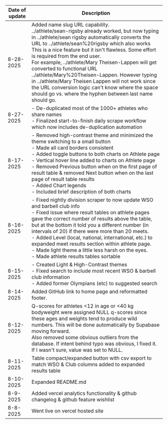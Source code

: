 | Date of update | Description |
| -------------- | ----------- |
| 8-28-2025      | Added name slug URL capability. <br> ../athlete/sean-rigsby already worked, but now typing in ../athlete/sean rigsby automatically converts the URL to ../athlete/sean%20rigsby which also works <br> This is a nice feature but it isn't flawless. Some effort is required from the end user. <br> For example, ../athlete/Mary Theisen-Lappen will get converted to functional URL ../athlete/Mary%20Theisen-Lappen. However typing in ../athlete/Mary Theisen Lappen will not work since the URL conversion logic can't know where the space should go vs. where the hyphen between last name should go. 
| 8-27-2025      | - De-duplicated most of the 1000+ athletes who share names <br> - Finalized start-to-finish daily scrape workflow which now includes de-duplication automation |
| 8-17-2025      | - Removed high-contrast theme and minimized the theme switching to a small button <br> - Made all card borders consistent <br> - Added toggle buttons to both charts on Athlete page <br> - Vertical hover line added to charts on Athlete page <br> - Removed Previous button when on the first page of result table & removed Next button when on the last page of result table results <br> - Added Chart legends <br> - Included brief description of both charts|
| 8-16-2025      | - Fixed nightly division scraper to now update WSO and barbell club info <br> - Fixed issue where result tables on athlete pages gave the correct number of results above the table, but at the bottom it told you a different number (in intervals of 20) if there were more than 20 meets. <br> - Added Level (local, national, international, etc.) to expanded meet results section within athlete page. <br> - Made light theme a little less harsh on the eyes. <br> - Made athlete results tables sortable |
| 8-15-2025      | - Created Light & High-Contrast themes <br> - Fixed search to include most recent WSO & barbell club information <br> - Added former Olympians (etc) to suggested search |
| 8-14-2025      | Added GitHub link to home page and reformatted footer. |
| 8-12-2025      | Q-scores for athletes <12 in age or <40 kg bodyweight were assigned NULL q-scores since these ages and weights tend to produce wild numbers. This will be done automatically by Supabase moving forward. <br> Also removed some obvious outliers from the database. If intent behind typo was obvious, I fixed it. If I wasn't sure, value was set to NULL. |
| 8-11-2025      | Table compact/expanded button with csv export to match WSO & Club columns added to expanded results table |
| 8-10-2025      | Expanded README.md |
| 8-9-2025       | Added vercel analytics functionality & github changelog & github feature wishlist |
| 8-8-2025       | Went live on vercel hosted site   |
